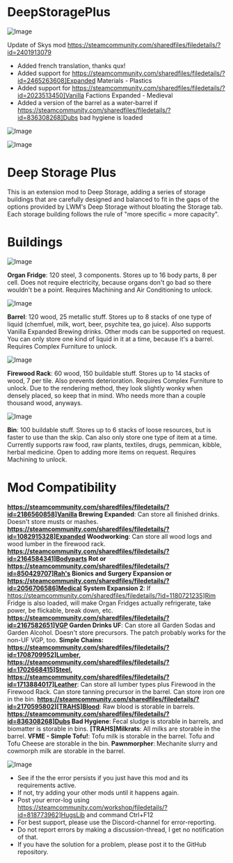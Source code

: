 # DeepStoragePlus

![Image](https://i.imgur.com/buuPQel.png)

Update of Skys mod
https://steamcommunity.com/sharedfiles/filedetails/?id=2401913079

- Added french translation, thanks qux!
- Added support for https://steamcommunity.com/sharedfiles/filedetails/?id=2465263608]Expanded Materials - Plastics
- Added support for https://steamcommunity.com/sharedfiles/filedetails/?id=2023513450]Vanilla Factions Expanded - Medieval
- Added a version of the barrel as a water-barrel if https://steamcommunity.com/sharedfiles/filedetails/?id=836308268]Dubs bad hygiene is loaded

![Image](https://i.imgur.com/pufA0kM.png)

	
![Image](https://i.imgur.com/Z4GOv8H.png)

# Deep Storage Plus


This is an extension mod to Deep Storage, adding a series of storage buildings that are carefully designed and balanced to fit in the gaps of the options provided by LWM's Deep Storage without bloating the Storage tab. Each storage building follows the rule of "more specific = more capacity".

# Buildings


![Image](https://i.imgur.com/V4meI3J.png)


**Organ Fridge**: 120 steel, 3 components. Stores up to 16 body parts, 8 per cell. Does not require electricity, because organs don't go bad so there wouldn't be a point. Requires Machining and Air Conditioning to unlock.

![Image](https://i.imgur.com/3w3vaH1.png)


**Barrel**: 120 wood, 25 metallic stuff. Stores up to 8 stacks of one type of liquid (chemfuel, milk, wort, beer, psychite tea, go juice). Also supports Vanilla Expanded Brewing drinks. Other mods can be supported on request. You can only store one kind of liquid in it at a time, because it's a barrel. Requires Complex Furniture to unlock.

![Image](https://i.imgur.com/Qo76oRi.png)


**Firewood Rack**: 60 wood, 150 buildable stuff. Stores up to 14 stacks of wood, 7 per tile. Also prevents deterioration. Requires Complex Furniture to unlock. Due to the rendering method, they look slightly wonky when densely placed, so keep that in mind. Who needs more than a couple thousand wood, anyways.

![Image](https://i.imgur.com/1ZRXBLx.png)


**Bin**: 100 buildable stuff. Stores up to 6 stacks of loose resources, but is faster to use than the skip. Can also only store one type of item at a time. Currently supports raw food, raw plants, textiles, drugs, pemmican, kibble, herbal medicine. Open to adding more items on request. Requires Machining to unlock.


# Mod Compatibility

**https://steamcommunity.com/sharedfiles/filedetails/?id=2186560858]Vanilla Brewing Expanded**: Can store all finished drinks. Doesn't store musts or mashes.
**https://steamcommunity.com/sharedfiles/filedetails/?id=1082915328]Expanded Woodworking**: Can store all wood logs and wood lumber in the firewood rack.
**https://steamcommunity.com/sharedfiles/filedetails/?id=2164584341]Bodyparts Rot or https://steamcommunity.com/sharedfiles/filedetails/?id=850429707]Rah's Bionics and Surgery Expansion or https://steamcommunity.com/sharedfiles/filedetails/?id=2056706586]Medical System Expansion 2**: If https://steamcommunity.com/sharedfiles/filedetails/?id=1180721235]Rim Fridge is also loaded, will make Organ Fridges actually refrigerate, take power, be flickable, break down, etc.
**https://steamcommunity.com/sharedfiles/filedetails/?id=2167582651]VGP Garden Drinks UF**: Can store all Garden Sodas and Garden Alcohol. Doesn't store precursors. The patch probably works for the non-UF VGP, too.
**Simple Chains: https://steamcommunity.com/sharedfiles/filedetails/?id=1708709952]Lumber, https://steamcommunity.com/sharedfiles/filedetails/?id=1702668415]Steel, https://steamcommunity.com/sharedfiles/filedetails/?id=1713884017]Leather**: Can store all lumber types plus Firewood in the Firewood Rack. Can store tanning precursor in the barrel. Can store iron ore in the bin.
**https://steamcommunity.com/sharedfiles/filedetails/?id=2170595802][TRAHS]Blood**: Raw blood is storable in barrels.
**https://steamcommunity.com/sharedfiles/filedetails/?id=836308268]Dubs Bad Hygiene**: Fecal sludge is storable in barrels, and biomatter is storable in bins.
**[TRAHS]Milkrats**: All milks are storable in the barrel.
**VFME - Simple Tofu!**: Tofu milk is storable in the barrel. Tofu and Tofu Cheese are storable in the bin.
**Pawnmorpher**: Mechanite slurry and cowmorph milk are storable in the barrel.

![Image](https://i.imgur.com/PwoNOj4.png)



-  See if the the error persists if you just have this mod and its requirements active.
-  If not, try adding your other mods until it happens again.
-  Post your error-log using https://steamcommunity.com/workshop/filedetails/?id=818773962]HugsLib and command Ctrl+F12
-  For best support, please use the Discord-channel for error-reporting.
-  Do not report errors by making a discussion-thread, I get no notification of that.
-  If you have the solution for a problem, please post it to the GitHub repository.




